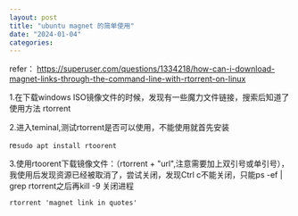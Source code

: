 ```yaml
---
layout: post
title: "ubuntu magnet 的简单使用"
date: "2024-01-04"
categories: 
---
```

<p>refer： <a href="https://superuser.com/questions/1334218/how-can-i-download-magnet-links-through-the-command-line-with-rtorrent-on-linux">https://superuser.com/questions/1334218/how-can-i-download-magnet-links-through-the-command-line-with-rtorrent-on-linux</a></p>

<p>1.在下载windows ISO镜像文件的时候，发现有一些魔力文件链接，搜索后知道了使用方法 rtorrent</p>

<p>2.进入teminal,测试rtorrent是否可以使用，不能使用就首先安装</p>

<p>re<code>sudo apt install rtoorent</code></p>

<p>3.使用rtoorent下载镜像文件：（rtorrent + &quot;url&quot;,注意需要加上双引号或单引号），我使用后发现资源已经被取消了，尝试关闭，发现Ctrl c不能关闭，只能ps -ef | grep rtorrent之后再kill -9 关闭进程</p>

<pre>
<code>rtorrent &#39;magnet link in quotes&#39;</code></pre>

